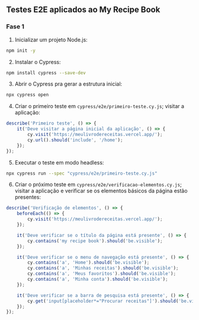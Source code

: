 ## Testes E2E aplicados ao My Recipe Book

### Fase 1

1. Inicializar um projeto Node.js:

```bash
npm init -y
```

2. Instalar o Cypress:

```bash
npm install cypress --save-dev
```

3. Abrir o Cypress pra gerar a estrutura inicial:

```bash
npx cypress open
```

4. Criar o primeiro teste em `cypress/e2e/primeiro-teste.cy.js`; visitar a aplicação:

```javascript
describe('Primeiro teste', () => {
    it('Deve visitar a página inicial da aplicação', () => {
        cy.visit('https://meulivrodereceitas.vercel.app/');
        cy.url().should('include', '/home');
    });
});
```

5. Executar o teste em modo headless:

```bash
npx cypress run --spec "cypress/e2e/primeiro-teste.cy.js"

```

6. Criar o próximo teste em `cypress/e2e/verificacao-elementos.cy.js`; visitar a aplicação e verificar se os elementos básicos da página estão presentes:

```javascript
describe('Verificação de elementos', () => {
    beforeEach(() => {
        cy.visit('https://meulivrodereceitas.vercel.app/');
    });

    it('Deve verificar se o título da página está presente', () => {
        cy.contains('my recipe book').should('be.visible');
    });

    it('Deve verificar se o menu de navegação está presente', () => {
        cy.contains('a', 'Home').should('be.visible');
        cy.contains('a', 'Minhas receitas').should('be.visible');
        cy.contains('a', 'Meus favoritos').should('be.visible');
        cy.contains('a', 'Minha conta').should('be.visible');
    });

    it('Deve verificar se a barra de pesquisa está presente', () => {
        cy.get('input[placeholder*="Procurar receitas"]').should('be.visible');
    });
});
```
